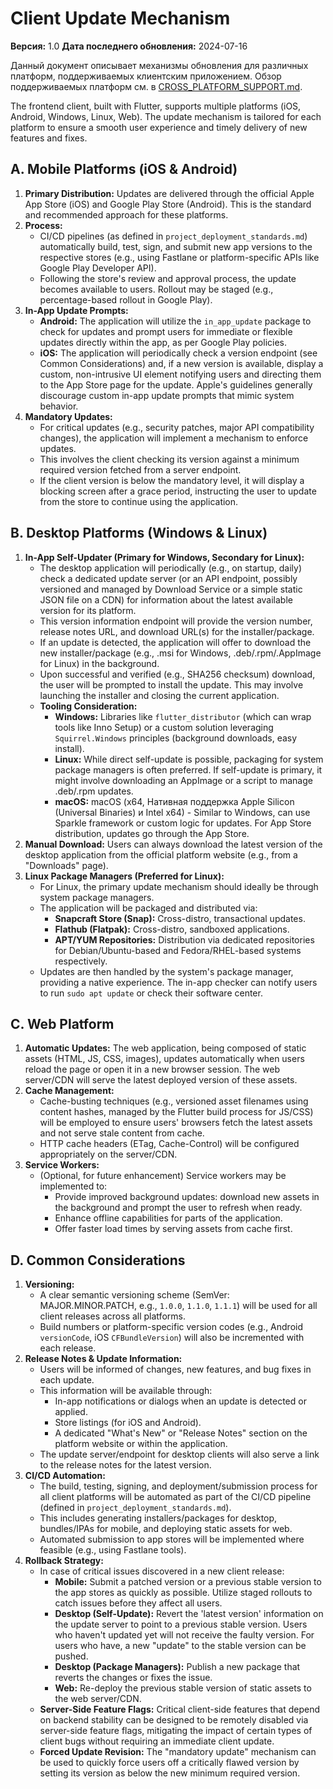 <!-- CLIENT_UPDATE_MECHANISM.md -->
# Client Update Mechanism

**Версия:** 1.0
**Дата последнего обновления:** 2024-07-16

Данный документ описывает механизмы обновления для различных платформ, поддерживаемых клиентским приложением. Обзор поддерживаемых платформ см. в [CROSS_PLATFORM_SUPPORT.md](./CROSS_PLATFORM_SUPPORT.md).

The frontend client, built with Flutter, supports multiple platforms (iOS, Android, Windows, Linux, Web). The update mechanism is tailored for each platform to ensure a smooth user experience and timely delivery of new features and fixes.

## A. Mobile Platforms (iOS & Android)

1.  **Primary Distribution:** Updates are delivered through the official Apple App Store (iOS) and Google Play Store (Android). This is the standard and recommended approach for these platforms.
2.  **Process:**
    *   CI/CD pipelines (as defined in `project_deployment_standards.md`) automatically build, test, sign, and submit new app versions to the respective stores (e.g., using Fastlane or platform-specific APIs like Google Play Developer API).
    *   Following the store's review and approval process, the update becomes available to users. Rollout may be staged (e.g., percentage-based rollout in Google Play).
3.  **In-App Update Prompts:**
    *   **Android:** The application will utilize the `in_app_update` package to check for updates and prompt users for immediate or flexible updates directly within the app, as per Google Play policies.
    *   **iOS:** The application will periodically check a version endpoint (see Common Considerations) and, if a new version is available, display a custom, non-intrusive UI element notifying users and directing them to the App Store page for the update. Apple's guidelines generally discourage custom in-app update prompts that mimic system behavior.
4.  **Mandatory Updates:**
    *   For critical updates (e.g., security patches, major API compatibility changes), the application will implement a mechanism to enforce updates.
    *   This involves the client checking its version against a minimum required version fetched from a server endpoint.
    *   If the client version is below the mandatory level, it will display a blocking screen after a grace period, instructing the user to update from the store to continue using the application.

## B. Desktop Platforms (Windows & Linux)

1.  **In-App Self-Updater (Primary for Windows, Secondary for Linux):**
    *   The desktop application will periodically (e.g., on startup, daily) check a dedicated update server (or an API endpoint, possibly versioned and managed by Download Service or a simple static JSON file on a CDN) for information about the latest available version for its platform.
    *   This version information endpoint will provide the version number, release notes URL, and download URL(s) for the installer/package.
    *   If an update is detected, the application will offer to download the new installer/package (e.g., .msi for Windows, .deb/.rpm/.AppImage for Linux) in the background.
    *   Upon successful and verified (e.g., SHA256 checksum) download, the user will be prompted to install the update. This may involve launching the installer and closing the current application.
    *   **Tooling Consideration:**
        *   **Windows:** Libraries like `flutter_distributor` (which can wrap tools like Inno Setup) or a custom solution leveraging `Squirrel.Windows` principles (background downloads, easy install).
        *   **Linux:** While direct self-update is possible, packaging for system package managers is often preferred. If self-update is primary, it might involve downloading an AppImage or a script to manage .deb/.rpm updates.
        *   **macOS:** macOS (x64, Нативная поддержка Apple Silicon (Universal Binaries) и Intel x64) - Similar to Windows, can use Sparkle framework or custom logic for updates. For App Store distribution, updates go through the App Store.
2.  **Manual Download:** Users can always download the latest version of the desktop application from the official platform website (e.g., from a "Downloads" page).
3.  **Linux Package Managers (Preferred for Linux):**
    *   For Linux, the primary update mechanism should ideally be through system package managers.
    *   The application will be packaged and distributed via:
        *   **Snapcraft Store (Snap):** Cross-distro, transactional updates.
        *   **Flathub (Flatpak):** Cross-distro, sandboxed applications.
        *   **APT/YUM Repositories:** Distribution via dedicated repositories for Debian/Ubuntu-based and Fedora/RHEL-based systems respectively.
    *   Updates are then handled by the system's package manager, providing a native experience. The in-app checker can notify users to run `sudo apt update` or check their software center.

## C. Web Platform

1.  **Automatic Updates:** The web application, being composed of static assets (HTML, JS, CSS, images), updates automatically when users reload the page or open it in a new browser session. The web server/CDN will serve the latest deployed version of these assets.
2.  **Cache Management:**
    *   Cache-busting techniques (e.g., versioned asset filenames using content hashes, managed by the Flutter build process for JS/CSS) will be employed to ensure users' browsers fetch the latest assets and not serve stale content from cache.
    *   HTTP cache headers (ETag, Cache-Control) will be configured appropriately on the server/CDN.
3.  **Service Workers:**
    *   (Optional, for future enhancement) Service workers may be implemented to:
        *   Provide improved background updates: download new assets in the background and prompt the user to refresh when ready.
        *   Enhance offline capabilities for parts of the application.
        *   Offer faster load times by serving assets from cache first.

## D. Common Considerations

1.  **Versioning:**
    *   A clear semantic versioning scheme (SemVer: MAJOR.MINOR.PATCH, e.g., `1.0.0`, `1.1.0`, `1.1.1`) will be used for all client releases across all platforms.
    *   Build numbers or platform-specific version codes (e.g., Android `versionCode`, iOS `CFBundleVersion`) will also be incremented with each release.
2.  **Release Notes & Update Information:**
    *   Users will be informed of changes, new features, and bug fixes in each update.
    *   This information will be available through:
        *   In-app notifications or dialogs when an update is detected or applied.
        *   Store listings (for iOS and Android).
        *   A dedicated "What's New" or "Release Notes" section on the platform website or within the application.
    *   The update server/endpoint for desktop clients will also serve a link to the release notes for the latest version.
3.  **CI/CD Automation:**
    *   The build, testing, signing, and deployment/submission process for all client platforms will be automated as part of the CI/CD pipeline (defined in `project_deployment_standards.md`).
    *   This includes generating installers/packages for desktop, bundles/IPAs for mobile, and deploying static assets for web.
    *   Automated submission to app stores will be implemented where feasible (e.g., using Fastlane tools).
4.  **Rollback Strategy:**
    *   In case of critical issues discovered in a new client release:
        *   **Mobile:** Submit a patched version or a previous stable version to the app stores as quickly as possible. Utilize staged rollouts to catch issues before they affect all users.
        *   **Desktop (Self-Update):** Revert the 'latest version' information on the update server to point to a previous stable version. Users who haven't updated yet will not receive the faulty version. For users who have, a new "update" to the stable version can be pushed.
        *   **Desktop (Package Managers):** Publish a new package that reverts the changes or fixes the issue.
        *   **Web:** Re-deploy the previous stable version of static assets to the web server/CDN.
    *   **Server-Side Feature Flags:** Critical client-side features that depend on backend stability can be designed to be remotely disabled via server-side feature flags, mitigating the impact of certain types of client bugs without requiring an immediate client update.
    *   **Forced Update Revision:** The "mandatory update" mechanism can be used to quickly force users off a critically flawed version by setting its version as below the new minimum required version.
